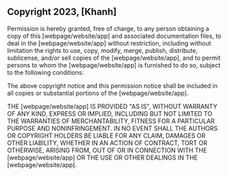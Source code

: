 ## Copyright 2023, [Khanh]

Permission is hereby granted, free of charge, to any person obtaining a copy of this [webpage/website/app] and associated documentation files, to deal in the [webpage/website/app] without restriction, including without limitation the rights to use, copy, modify, merge, publish, distribute, sublicense, and/or sell copies of the [webpage/website/app], and to permit persons to whom the [webpage/website/app] is furnished to do so, subject to the following conditions:

The above copyright notice and this permission notice shall be included in all copies or substantial portions of the [webpage/website/app].

THE [webpage/website/app] IS PROVIDED "AS IS", WITHOUT WARRANTY OF ANY KIND, EXPRESS OR IMPLIED, INCLUDING BUT NOT LIMITED TO THE WARRANTIES OF MERCHANTABILITY, FITNESS FOR A PARTICULAR PURPOSE AND NONINFRINGEMENT. IN NO EVENT SHALL THE AUTHORS OR COPYRIGHT HOLDERS BE LIABLE FOR ANY CLAIM, DAMAGES OR OTHER LIABILITY, WHETHER IN AN ACTION OF CONTRACT, TORT OR OTHERWISE, ARISING FROM, OUT OF OR IN CONNECTION WITH THE [webpage/website/app] OR THE USE OR OTHER DEALINGS IN THE [webpage/website/app].
